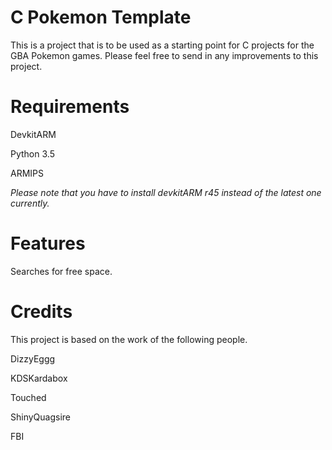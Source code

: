 C Pokemon Template
================

This is a project that is to be used as a starting point for C projects for the GBA Pokemon games. Please feel free to send in any improvements to this project.

Requirements
====================

DevkitARM

Python 3.5

ARMIPS

*Please note that you have to install devkitARM r45 instead of the latest one currently.*

Features
====================
Searches for free space.

Credits
=================

This project is based on the work of the following people.

DizzyEggg

KDSKardabox

Touched

ShinyQuagsire

FBI
